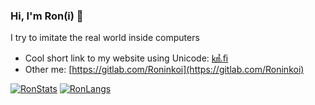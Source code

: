 ### Hi, I'm Ron(i) 🐉

I try to imitate the real world inside computers

- Cool short link to my website using Unicode: [㎦.ﬁ](https://㎦.ﬁ)
- Other me: [https://gitlab.com/Roninkoi](https://gitlab.com/Roninkoi)

[![RonStats](https://github-readme-stats.vercel.app/api?username=Roninkoi&show_icons=true&count_private=true&theme=cobalt)](https://github.com/Roninkoi)
[![RonLangs](https://github-readme-stats.vercel.app/api/top-langs/?username=Roninkoi&hide=javascript,html,css,dart&count_private=true&theme=cobalt&layout=compact&langs_count=8)](https://github.com/Roninkoi)

<!--
**Roninkoi/Roninkoi** is a ✨ _special_ ✨ repository because its `README.md` (this file) appears on your GitHub profile.

Here are some ideas to get you started:

- 🔭 I’m currently working on ...
- 🌱 I’m currently learning ...
- 👯 I’m looking to collaborate on ...
- 🤔 I’m looking for help with ...
- 💬 Ask me about ...
- 📫 How to reach me: ...
- 😄 Pronouns: ...
- ⚡ Fun fact: ...
-->
